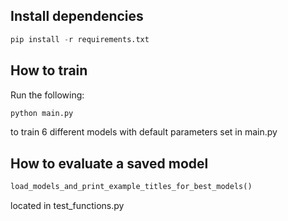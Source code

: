## Install dependencies
```python
pip install -r requirements.txt
```
## How to train
Run the following:

```python 
python main.py
```
to train 6 different models with default parameters set in main.py
## How to evaluate a saved model

```python
load_models_and_print_example_titles_for_best_models()
```
located in test_functions.py
 
